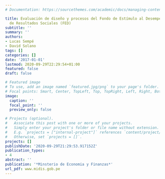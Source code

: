 ```yaml
---
# Documentation: https://sourcethemes.com/academic/docs/managing-content/

title: Evaluación de diseño y procesos del Fondo de Estímulo al Desempeño y Logro
  de Resultados Sociales (FED)
subtitle: ''
summary: ''
authors:
- Lucas Sempé
- David Solano
tags: []
categories: []
date: '2017-01-01'
lastmod: 2020-09-29T22:29:54+01:00
featured: false
draft: false

# Featured image
# To use, add an image named `featured.jpg/png` to your page's folder.
# Focal points: Smart, Center, TopLeft, Top, TopRight, Left, Right, BottomLeft, Bottom, BottomRight.
image:
  caption: ''
  focal_point: ''
  preview_only: false

# Projects (optional).
#   Associate this post with one or more of your projects.
#   Simply enter your project's folder or file name without extension.
#   E.g. `projects = ["internal-project"]` references `content/project/deep-learning/index.md`.
#   Otherwise, set `projects = []`.
projects: []
publishDate: '2020-09-29T21:29:53.917152Z'
publication_types:
- 4
abstract: ''
publication: '*Minsterio de Economia y Finanzas*'
url_pdf: www.midis.gob.pe
---
```

